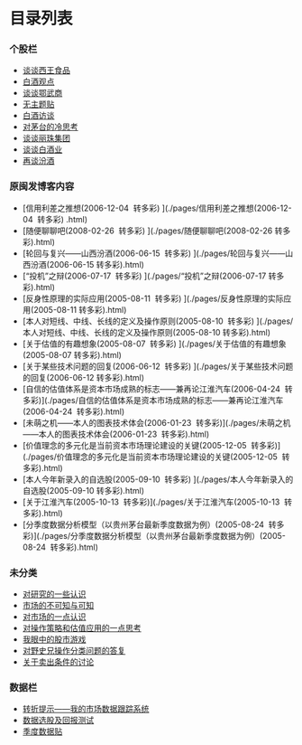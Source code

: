 # 目录列表

### 个股栏

- [谈谈西王食品](./pages/谈谈西王食品.html)
- [白酒观点](./pages/白酒观点.html)
- [谈谈鄂武商](./pages/谈谈鄂武商.html)
- [无主题贴](./pages/无主题贴.html)
- [白酒访谈](./pages/白酒访谈.html)
- [对茅台的冷思考](./pages/对茅台的冷思考.html)
- [谈谈丽珠集团](./pages/谈谈丽珠集团.html)
- [谈谈白酒业](./pages/谈谈白酒业.html)
- [再谈汾酒](./pages/再谈汾酒.html)

### 原闽发博客内容

- [信用利差之推想(2006-12-04  转多彩) ](./pages/信用利差之推想(2006-12-04  转多彩) .html)
- [随便聊聊吧(2008-02-26  转多彩) ](./pages/随便聊聊吧(2008-02-26 转多彩).html)
- [轮回与复兴——山西汾酒(2006-06-15  转多彩) ](./pages/轮回与复兴——山西汾酒(2006-06-15 转多彩).html)
- [“投机”之辩(2006-07-17  转多彩) ](./pages/“投机”之辩(2006-07-17 转多彩).html)
- [反身性原理的实际应用(2005-08-11  转多彩) ](./pages/反身性原理的实际应用(2005-08-11 转多彩).html)
- [本人对短线、中线、长线的定义及操作原则(2005-08-10  转多彩) ](./pages/本人对短线、中线、长线的定义及操作原则(2005-08-10 转多彩).html)
- [关于估值的有趣想象(2005-08-07  转多彩) ](./pages/关于估值的有趣想象(2005-08-07 转多彩).html)
- [关于某些技术问题的回复(2006-06-12  转多彩) ](./pages/关于某些技术问题的回复(2006-06-12 转多彩).html)
- [自信的估值体系是资本市场成熟的标志——兼再论江淮汽车(2006-04-24  转多彩)](./pages/自信的估值体系是资本市场成熟的标志——兼再论江淮汽车(2006-04-24  转多彩).html)
- [未萌之机——本人的图表技术体会(2006-01-23  转多彩)](./pages/未萌之机——本人的图表技术体会(2006-01-23  转多彩).html)
- [价值理念的多元化是当前资本市场理论建设的关键(2005-12-05  转多彩)](./pages/价值理念的多元化是当前资本市场理论建设的关键(2005-12-05  转多彩).html)
- [本人今年新录入的自选股(2005-09-10  转多彩) ](./pages/本人今年新录入的自选股(2005-09-10 转多彩).html)
- [关于江淮汽车(2005-10-13  转多彩)](./pages/关于江淮汽车(2005-10-13  转多彩).html)
- [分季度数据分析模型（以贵州茅台最新季度数据为例）(2005-08-24  转多彩)](./pages/分季度数据分析模型（以贵州茅台最新季度数据为例）(2005-08-24  转多彩).html)

### 未分类

- [对研究的一些认识](./pages/对研究的一些认识.html)
- [市场的不可知与可知](./pages/市场的不可知与可知.html)
- [对市场的一点认识](./pages/对市场的一点认识.html)
- [对操作策略和估值应用的一点思考](./pages/对操作策略和估值应用的一点思考.html)
- [我眼中的股市游戏](./pages/我眼中的股市游戏.html)
- [对野史兄操作分类问题的答复](./pages/对野史兄操作分类问题的答复.html)
- [关于卖出条件的讨论](./pages/关于卖出条件的讨论.html)

### 数据栏

- [转折提示——我的市场数据跟踪系统](./pages/转折提示——我的市场数据跟踪系统.html)
- [数据选股及回报测试](./pages/数据选股及回报测试.html)
- [季度数据贴](./pages/季度数据贴.html)
